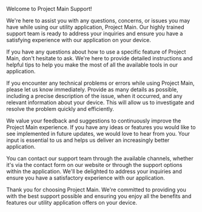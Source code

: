 Welcome to Project Main Support!

We're here to assist you with any questions, concerns, or issues you may have while using our utility application, Project Main.
Our highly trained support team is ready to address your inquiries and ensure you have a satisfying experience with our application on your device.

If you have any questions about how to use a specific feature of Project Main, don't hesitate to ask.
We're here to provide detailed instructions and helpful tips to help you make the most of all the available tools in our application.

If you encounter any technical problems or errors while using Project Main, please let us know immediately.
Provide as many details as possible, including a precise description of the issue, when it occurred, and any relevant information about your device.
This will allow us to investigate and resolve the problem quickly and efficiently.

We value your feedback and suggestions to continuously improve the Project Main experience.
If you have any ideas or features you would like to see implemented in future updates, we would love to hear from you.
Your input is essential to us and helps us deliver an increasingly better application.

You can contact our support team through the available channels, whether it's via the contact form on our website or through the support options within the application.
We'll be delighted to address your inquiries and ensure you have a satisfactory experience with our application.

Thank you for choosing Project Main.
We're committed to providing you with the best support possible and ensuring you enjoy all the benefits and features our utility application offers on your device.
